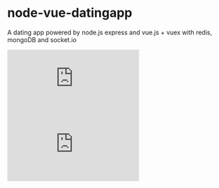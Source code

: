 # node-vue-datingapp
A dating app powered by node.js express and vue.js + vuex with redis, mongoDB and socket.io

![screenshot 1](http://www.directupload.net/file/d/5011/e3343xur_png.htm)
![screenshot 2](http://www.directupload.net/file/d/5011/fp9bl7er_png.htm)
